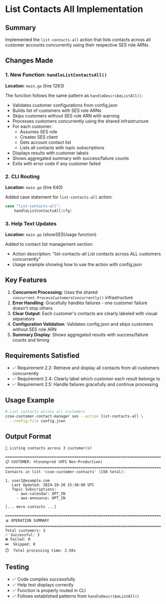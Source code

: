# List Contacts All Implementation

## Summary

Implemented the `list-contacts-all` action that lists contacts across all customer accounts concurrently using their respective SES role ARNs.

## Changes Made

### 1. New Function: `handleListContactsAll()`
**Location**: `main.go` (line 1283)

The function follows the same pattern as `handleDescribeListAll()`:
- Validates customer configurations from config.json
- Builds list of customers with SES role ARNs
- Skips customers without SES role ARN with warning
- Processes customers concurrently using the shared infrastructure
- For each customer:
  - Assumes SES role
  - Creates SES client
  - Gets account contact list
  - Lists all contacts with topic subscriptions
- Displays results with customer labels
- Shows aggregated summary with success/failure counts
- Exits with error code if any customer failed

### 2. CLI Routing
**Location**: `main.go` (line 640)

Added case statement for `list-contacts-all` action:
```go
case "list-contacts-all":
    handleListContactsAll(cfg)
```

### 3. Help Text Updates
**Location**: `main.go` (showSESUsage function)

Added to contact list management section:
- Action description: "list-contacts-all       List contacts across ALL customers concurrently"
- Usage example showing how to use the action with config.json

## Key Features

1. **Concurrent Processing**: Uses the shared `concurrent.ProcessCustomersConcurrently()` infrastructure
2. **Error Handling**: Gracefully handles failures - one customer failure doesn't stop others
3. **Clear Output**: Each customer's contacts are clearly labeled with visual separators
4. **Configuration Validation**: Validates config.json and skips customers without SES role ARN
5. **Summary Display**: Shows aggregated results with success/failure counts and timing

## Requirements Satisfied

- ✅ Requirement 2.2: Retrieve and display all contacts from all customers concurrently
- ✅ Requirement 2.4: Clearly label which customer each result belongs to
- ✅ Requirement 2.5: Handle failures gracefully and continue processing

## Usage Example

```bash
# List contacts across all customers
ccoe-customer-contact-manager ses --action list-contacts-all \
  --config-file config.json
```

## Output Format

```
🔄 Listing contacts across 3 customer(s)

======================================================================
📋 CUSTOMER: htsnonprod (HTS Non-Production)
======================================================================
Contacts in list 'ccoe-customer-contacts' (150 total):

1. user1@example.com
   Last Updated: 2024-10-20 15:30:00 UTC
   Topic Subscriptions:
     - aws-calendar: OPT_IN
     - aws-announce: OPT_IN

[... more contacts ...]

======================================================================
📊 OPERATION SUMMARY
======================================================================
Total customers: 3
✅ Successful: 3
❌ Failed: 0
⏭️  Skipped: 0
⏱️  Total processing time: 2.50s
```

## Testing

- ✅ Code compiles successfully
- ✅ Help text displays correctly
- ✅ Function is properly routed in CLI
- ✅ Follows established patterns from `handleDescribeListAll()`
